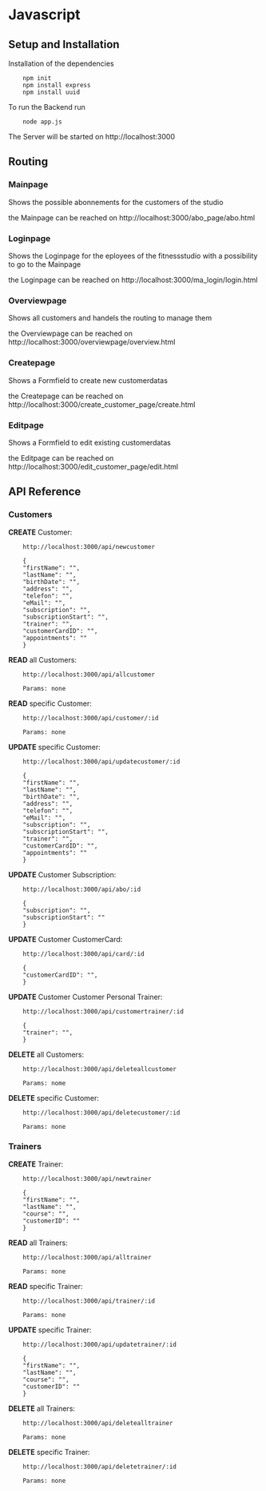# Javascript

## Setup and Installation

Installation of the dependencies

        npm init
        npm install express
        npm install uuid

To run the Backend run

        node app.js

The Server will be started on http://localhost:3000

## Routing

### Mainpage

Shows the possible abonnements for the customers of the studio

the Mainpage can be reached on http://localhost:3000/abo_page/abo.html

### Loginpage

Shows the Loginpage for the eployees of the fitnessstudio with a possibility to go to the Mainpage

the Loginpage can be reached on http://localhost:3000/ma_login/login.html

### Overviewpage

Shows all customers and handels the routing to manage them

the Overviewpage can be reached on http://localhost:3000/overviewpage/overview.html

### Createpage

Shows a Formfield to create new customerdatas

the Createpage can be reached on http://localhost:3000/create_customer_page/create.html

### Editpage

Shows a Formfield to edit existing customerdatas

the Editpage can be reached on http://localhost:3000/edit_customer_page/edit.html

## API Reference

### Customers

**CREATE** Customer:

        http://localhost:3000/api/newcustomer
        
        {
        "firstName": "",
        "lastName": "",
        "birthDate": "",
        "address": "",
        "telefon": "",
        "eMail": "",
        "subscription": "",
        "subscriptionStart": "",
        "trainer": "",
        "customerCardID": "",
        "appointments": ""
        }
**READ** all Customers:

        http://localhost:3000/api/allcustomer

        Params: none
**READ** specific Customer:

        http://localhost:3000/api/customer/:id

        Params: none
**UPDATE** specific Customer:

        http://localhost:3000/api/updatecustomer/:id

        {
        "firstName": "",
        "lastName": "",
        "birthDate": "",
        "address": "",
        "telefon": "",
        "eMail": "",
        "subscription": "",
        "subscriptionStart": "",
        "trainer": "",
        "customerCardID": "",
        "appointments": ""
        }
**UPDATE** Customer Subscription:

        http://localhost:3000/api/abo/:id

        {
        "subscription": "",
        "subscriptionStart": ""
        }
**UPDATE** Customer CustomerCard:

        http://localhost:3000/api/card/:id

        {
        "customerCardID": "",
        }
**UPDATE** Customer Customer Personal Trainer:

        http://localhost:3000/api/customertrainer/:id

        {
        "trainer": "",
        }
**DELETE** all Customers:

        http://localhost:3000/api/deleteallcustomer

        Params: nome
**DELETE** specific Customer:

        http://localhost:3000/api/deletecustomer/:id

        Params: none

### Trainers

**CREATE** Trainer:

        http://localhost:3000/api/newtrainer

        {
        "firstName": "",
        "lastName": "",
        "course": "",
        "customerID": ""
        }
**READ** all Trainers:

        http://localhost:3000/api/alltrainer
        
        Params: none
**READ** specific Trainer:

        http://localhost:3000/api/trainer/:id

        Params: none
**UPDATE** specific Trainer:

        http://localhost:3000/api/updatetrainer/:id

        {
        "firstName": "",
        "lastName": "",
        "course": "",
        "customerID": ""
        }
**DELETE** all Trainers:

        http://localhost:3000/api/deletealltrainer

        Params: none
**DELETE** specific Trainer:

        http://localhost:3000/api/deletetrainer/:id

        Params: none

